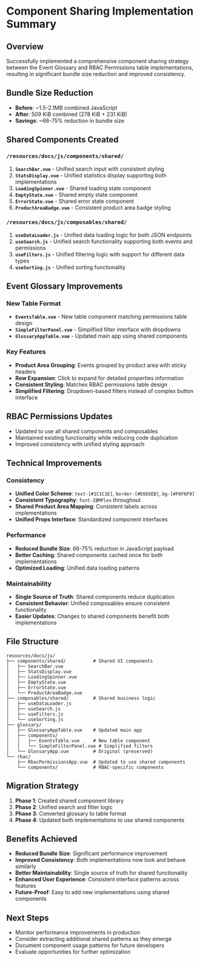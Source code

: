 # Component Sharing Implementation Summary

## Overview
Successfully implemented a comprehensive component sharing strategy between the Event Glossary and RBAC Permissions table implementations, resulting in significant bundle size reduction and improved consistency.

## Bundle Size Reduction
- **Before**: ~1.5-2.1MB combined JavaScript
- **After**: 509 KiB combined (278 KiB + 231 KiB)
- **Savings**: ~66-75% reduction in bundle size

## Shared Components Created

### `/resources/docs/js/components/shared/`
1. **`SearchBar.vue`** - Unified search input with consistent styling
2. **`StatsDisplay.vue`** - Unified statistics display supporting both implementations
3. **`LoadingSpinner.vue`** - Shared loading state component
4. **`EmptyState.vue`** - Shared empty state component
5. **`ErrorState.vue`** - Shared error state component
6. **`ProductAreaBadge.vue`** - Consistent product area badge styling

### `/resources/docs/js/composables/shared/`
1. **`useDataLoader.js`** - Unified data loading logic for both JSON endpoints
2. **`useSearch.js`** - Unified search functionality supporting both events and permissions
3. **`useFilters.js`** - Unified filtering logic with support for different data types
4. **`useSorting.js`** - Unified sorting functionality

## Event Glossary Improvements

### New Table Format
- **`EventsTable.vue`** - New table component matching permissions table design
- **`SimpleFilterPanel.vue`** - Simplified filter interface with dropdowns
- **`GlossaryAppTable.vue`** - Updated main app using shared components

### Key Features
- **Product Area Grouping**: Events grouped by product area with sticky headers
- **Row Expansion**: Click to expand for detailed properties information
- **Consistent Styling**: Matches RBAC permissions table design
- **Simplified Filtering**: Dropdown-based filters instead of complex button interface

## RBAC Permissions Updates
- Updated to use all shared components and composables
- Maintained existing functionality while reducing code duplication
- Improved consistency with unified styling approach

## Technical Improvements

### Consistency
- **Unified Color Scheme**: `text-[#1C1C1E]`, `border-[#E6E6EB]`, `bg-[#F6F6F9]`
- **Consistent Typography**: `font-IBMPlex` throughout
- **Shared Product Area Mapping**: Consistent labels across implementations
- **Unified Props Interface**: Standardized component interfaces

### Performance
- **Reduced Bundle Size**: 66-75% reduction in JavaScript payload
- **Better Caching**: Shared components cached once for both implementations
- **Optimized Loading**: Unified data loading patterns

### Maintainability
- **Single Source of Truth**: Shared components reduce duplication
- **Consistent Behavior**: Unified composables ensure consistent functionality
- **Easier Updates**: Changes to shared components benefit both implementations

## File Structure
```
resources/docs/js/
├── components/shared/          # Shared UI components
│   ├── SearchBar.vue
│   ├── StatsDisplay.vue
│   ├── LoadingSpinner.vue
│   ├── EmptyState.vue
│   ├── ErrorState.vue
│   └── ProductAreaBadge.vue
├── composables/shared/         # Shared business logic
│   ├── useDataLoader.js
│   ├── useSearch.js
│   ├── useFilters.js
│   └── useSorting.js
├── glossary/
│   ├── GlossaryAppTable.vue    # Updated main app
│   ├── components/
│   │   ├── EventsTable.vue     # New table component
│   │   └── SimpleFilterPanel.vue # Simplified filters
│   └── GlossaryApp.vue         # Original (preserved)
└── rbac/
    ├── RbacPermissionsApp.vue  # Updated to use shared components
    └── components/             # RBAC-specific components
```

## Migration Strategy
1. **Phase 1**: Created shared component library
2. **Phase 2**: Unified search and filter logic
3. **Phase 3**: Converted glossary to table format
4. **Phase 4**: Updated both implementations to use shared components

## Benefits Achieved
- **Reduced Bundle Size**: Significant performance improvement
- **Improved Consistency**: Both implementations now look and behave similarly
- **Better Maintainability**: Single source of truth for shared functionality
- **Enhanced User Experience**: Consistent interface patterns across features
- **Future-Proof**: Easy to add new implementations using shared components

## Next Steps
- Monitor performance improvements in production
- Consider extracting additional shared patterns as they emerge
- Document component usage patterns for future developers
- Evaluate opportunities for further optimization
